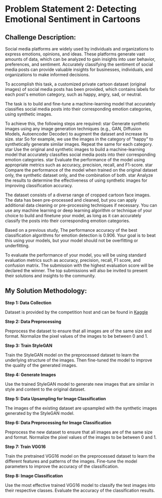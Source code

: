 # Problem Statement 2: Detecting Emotional Sentiment in Cartoons


## Challenge Description:

Social media platforms are widely used by individuals and organizations to express emotions, opinions, and ideas. These platforms generate vast amounts of data, which can be analyzed to gain insights into user behavior, preferences, and sentiment. Accurately classifying the sentiment of social media posts can provide valuable insights for businesses, individuals, and organizations to make informed decisions.

To accomplish this task, a customized private cartoon dataset (original images) of social media posts has been provided, which contains labels for each post's emotion category, such as happy, angry, sad, or neutral.

The task is to build and fine-tune a machine-learning model that accurately classifies social media posts into their corresponding emotion categories, using synthetic images.

To achieve this, the following steps are required:
star Generate synthetic images using any image generation techniques (e.g., GAN, Diffusion Models, Autoencoder Decoder) to augment the dataset and increase its size.
star So for example, we use the images in the category of "happy" to synthetically generate similar images. Repeat the same for each category.
star Use the original and synthetic images to build a machine-learning model that accurately classifies social media posts into their corresponding emotion categories.
star Evaluate the performance of the model using appropriate metrics such as accuracy, precision, recall, and F1-score.
star Compare the performance of the model when trained on the original dataset only, the synthetic dataset only, and the combination of both.
star Analyze the results to determine the effectiveness of using synthetic images for improving classification accuracy.

The dataset consists of a diverse range of cropped cartoon face images. The data has been pre-processed and cleaned, but you can apply additional data cleaning or pre-processing techniques if necessary. You can use any machine learning or deep learning algorithm or technique of your choice to build and finetune your model, as long as it can accurately classify the posts into their corresponding emotion categories.

Based on a previous study, The performance accuracy of the best classification algorithms for emotion detection is 0.906. Your goal is to beat this using your models, but your model should not be overfitting or underfitting.

To evaluate the performance of your model, you will be using standard evaluation metrics such as accuracy, precision, recall, F1 score, and confusion matrix. The submission with the highest evaluation score will be declared the winner. The top submissions will also be invited to present their solutions and insights to the community.



## My Solution Methodology:

**Step 1: Data Collection**

Dataset is provided by the competition host and can be found in [Kaggle](https://www.kaggle.com/datasets/revelation2k23/brain-dead-emotion-detection)

**Step 2: Data Preprocessing**

Preprocess the dataset to ensure that all images are of the same size and format.
Normalize the pixel values of the images to be between 0 and 1.

**Step 3: Train StyleGAN**

Train the StyleGAN model on the preprocessed dataset to learn the underlying
structure of the images. Then fine-tuned the model to improve the quality of the generated
images.

**Step 4: Generate Images**

Use the trained StyleGAN model to generate new images that are similar in style and
content to the original dataset.

**Step 5: Data Upsampling for Image Classification**

The images of the existing dataset are upsampled with the synthetic images
generated by the StyleGAN model.

**Step 6: Data Preprocessing for Image Classification**

Preprocess the new dataset to ensure that all images are of the same size and
format. Normalize the pixel values of the images to be between 0 and 1.

**Step 7: Train VGG16**

Train the pretrained VGG16 model on the preprocessed dataset to learn the different
features and patterns of the images. Fine-tune the model parameters to improve the
accuracy of the classification.

**Step 8: Image Classification**

Use the most effective trained VGG16 model to classify the test images into their
respective classes. Evaluate the accuracy of the classification results.










